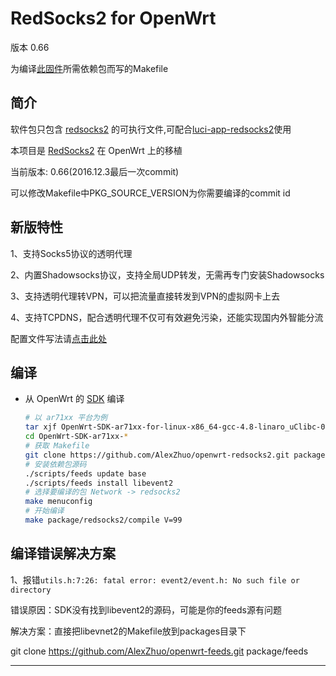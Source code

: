 RedSocks2 for OpenWrt
===
版本 0.66

为编译[此固件][N]所需依赖包而写的Makefile


简介
---

 软件包只包含 [redsocks2][1] 的可执行文件,可配合[luci-app-redsocks2][M]使用
 
 本项目是 [RedSocks2][1] 在 OpenWrt 上的移植  
 
 当前版本: 0.66(2016.12.3最后一次commit)  
 
 可以修改Makefile中PKG_SOURCE_VERSION为你需要编译的commit id
 
新版特性
---

1、支持Socks5协议的透明代理

2、内置Shadowsocks协议，支持全局UDP转发，无需再专门安装Shadowsocks

3、支持透明代理转VPN，可以把流量直接转发到VPN的虚拟网卡上去

4、支持TCPDNS，配合透明代理不仅可有效避免污染，还能实现国内外智能分流

配置文件写法请[点击此处][1]

编译
---

 - 从 OpenWrt 的 [SDK][S] 编译  

   ```bash
   # 以 ar71xx 平台为例
   tar xjf OpenWrt-SDK-ar71xx-for-linux-x86_64-gcc-4.8-linaro_uClibc-0.9.33.2.tar.bz2
   cd OpenWrt-SDK-ar71xx-*
   # 获取 Makefile
   git clone https://github.com/AlexZhuo/openwrt-redsocks2.git package/redsocks2
   # 安装依赖包源码
   ./scripts/feeds update base
   ./scripts/feeds install libevent2
   # 选择要编译的包 Network -> redsocks2
   make menuconfig
   # 开始编译
   make package/redsocks2/compile V=99
   ```

编译错误解决方案
---

1、报错`utils.h:7:26: fatal error: event2/event.h: No such file or directory`

错误原因：SDK没有找到libevent2的源码，可能是你的feeds源有问题

解决方案：直接把libevnet2的Makefile放到packages目录下 

git clone https://github.com/AlexZhuo/openwrt-feeds.git package/feeds

----------




  [1]: https://github.com/semigodking/redsocks
  [2]: http://sourceforge.net/projects/openwrt-dist/files/redsocks2/
  [5]: https://github.com/aa65535/openwrt-chinadns
  [6]: https://github.com/aa65535/openwrt-dnsmasq
  [7]: https://github.com/shadowsocks/openwrt-shadowsocks
  [8]: https://github.com/aa65535/openwrt-shadowvpn
  [S]: http://wiki.openwrt.org/doc/howto/obtain.firmware.sdk
  [L]: https://github.com/aa65535/openwrt-dist-luci
  [N]: http://www.right.com.cn/forum/thread-198649-1-1.html
  [M]: https://github.com/AlexZhuo/luci-app-redsocks2
